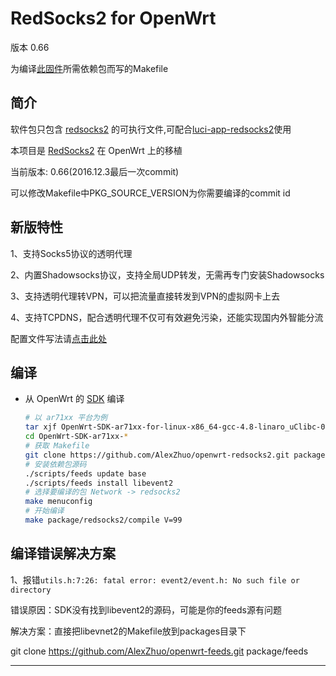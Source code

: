 RedSocks2 for OpenWrt
===
版本 0.66

为编译[此固件][N]所需依赖包而写的Makefile


简介
---

 软件包只包含 [redsocks2][1] 的可执行文件,可配合[luci-app-redsocks2][M]使用
 
 本项目是 [RedSocks2][1] 在 OpenWrt 上的移植  
 
 当前版本: 0.66(2016.12.3最后一次commit)  
 
 可以修改Makefile中PKG_SOURCE_VERSION为你需要编译的commit id
 
新版特性
---

1、支持Socks5协议的透明代理

2、内置Shadowsocks协议，支持全局UDP转发，无需再专门安装Shadowsocks

3、支持透明代理转VPN，可以把流量直接转发到VPN的虚拟网卡上去

4、支持TCPDNS，配合透明代理不仅可有效避免污染，还能实现国内外智能分流

配置文件写法请[点击此处][1]

编译
---

 - 从 OpenWrt 的 [SDK][S] 编译  

   ```bash
   # 以 ar71xx 平台为例
   tar xjf OpenWrt-SDK-ar71xx-for-linux-x86_64-gcc-4.8-linaro_uClibc-0.9.33.2.tar.bz2
   cd OpenWrt-SDK-ar71xx-*
   # 获取 Makefile
   git clone https://github.com/AlexZhuo/openwrt-redsocks2.git package/redsocks2
   # 安装依赖包源码
   ./scripts/feeds update base
   ./scripts/feeds install libevent2
   # 选择要编译的包 Network -> redsocks2
   make menuconfig
   # 开始编译
   make package/redsocks2/compile V=99
   ```

编译错误解决方案
---

1、报错`utils.h:7:26: fatal error: event2/event.h: No such file or directory`

错误原因：SDK没有找到libevent2的源码，可能是你的feeds源有问题

解决方案：直接把libevnet2的Makefile放到packages目录下 

git clone https://github.com/AlexZhuo/openwrt-feeds.git package/feeds

----------




  [1]: https://github.com/semigodking/redsocks
  [2]: http://sourceforge.net/projects/openwrt-dist/files/redsocks2/
  [5]: https://github.com/aa65535/openwrt-chinadns
  [6]: https://github.com/aa65535/openwrt-dnsmasq
  [7]: https://github.com/shadowsocks/openwrt-shadowsocks
  [8]: https://github.com/aa65535/openwrt-shadowvpn
  [S]: http://wiki.openwrt.org/doc/howto/obtain.firmware.sdk
  [L]: https://github.com/aa65535/openwrt-dist-luci
  [N]: http://www.right.com.cn/forum/thread-198649-1-1.html
  [M]: https://github.com/AlexZhuo/luci-app-redsocks2
